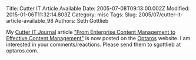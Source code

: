 Title: Cutter IT Article Available
Date: 2005-07-08T09:13:00.002Z
Modified: 2015-01-06T11:32:14.803Z
Category: misc
Tags: 
Slug: 2005/07/cutter-it-article-available_98
Authors: Seth Gottlieb

My [Cutter IT Journal](http://www.cutter.com/itjournal) article ["From Enterprise Content Management to Effective Content Management"](http://www.optaros.com/company_articles.html) is now posted on the [Optaros](http://www.optaros.com) website.  I am interested in your comments/reactions.  Please send them to sgottlieb at optaros.com.
